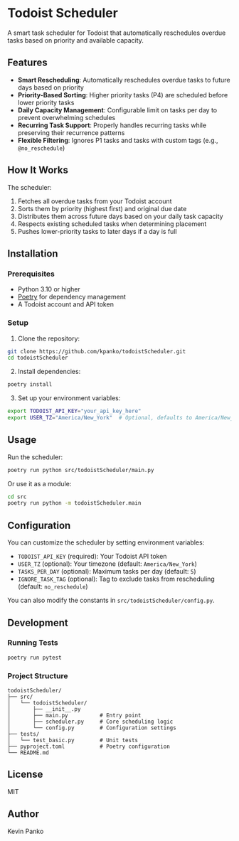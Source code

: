 # Todoist Scheduler

A smart task scheduler for Todoist that automatically reschedules overdue tasks based on priority and available capacity.

## Features

- **Smart Rescheduling**: Automatically reschedules overdue tasks to future days based on priority
- **Priority-Based Sorting**: Higher priority tasks (P4) are scheduled before lower priority tasks
- **Daily Capacity Management**: Configurable limit on tasks per day to prevent overwhelming schedules
- **Recurring Task Support**: Properly handles recurring tasks while preserving their recurrence patterns
- **Flexible Filtering**: Ignores P1 tasks and tasks with custom tags (e.g., `@no_reschedule`)

## How It Works

The scheduler:
1. Fetches all overdue tasks from your Todoist account
2. Sorts them by priority (highest first) and original due date
3. Distributes them across future days based on your daily task capacity
4. Respects existing scheduled tasks when determining placement
5. Pushes lower-priority tasks to later days if a day is full

## Installation

### Prerequisites

- Python 3.10 or higher
- [Poetry](https://python-poetry.org/) for dependency management
- A Todoist account and API token

### Setup

1. Clone the repository:
```bash
git clone https://github.com/kpanko/todoistScheduler.git
cd todoistScheduler
```

2. Install dependencies:
```bash
poetry install
```

3. Set up your environment variables:
```bash
export TODOIST_API_KEY="your_api_key_here"
export USER_TZ="America/New_York"  # Optional, defaults to America/New_York
```

## Usage

Run the scheduler:
```bash
poetry run python src/todoistScheduler/main.py
```

Or use it as a module:
```bash
cd src
poetry run python -m todoistScheduler.main
```

## Configuration

You can customize the scheduler by setting environment variables:

- `TODOIST_API_KEY` (required): Your Todoist API token
- `USER_TZ` (optional): Your timezone (default: `America/New_York`)
- `TASKS_PER_DAY` (optional): Maximum tasks per day (default: `5`)
- `IGNORE_TASK_TAG` (optional): Tag to exclude tasks from rescheduling (default: `no_reschedule`)

You can also modify the constants in `src/todoistScheduler/config.py`.

## Development

### Running Tests

```bash
poetry run pytest
```

### Project Structure

```
todoistScheduler/
├── src/
│   └── todoistScheduler/
│       ├── __init__.py
│       ├── main.py          # Entry point
│       ├── scheduler.py     # Core scheduling logic
│       └── config.py        # Configuration settings
├── tests/
│   └── test_basic.py        # Unit tests
├── pyproject.toml           # Poetry configuration
└── README.md
```

## License

MIT

## Author

Kevin Panko
